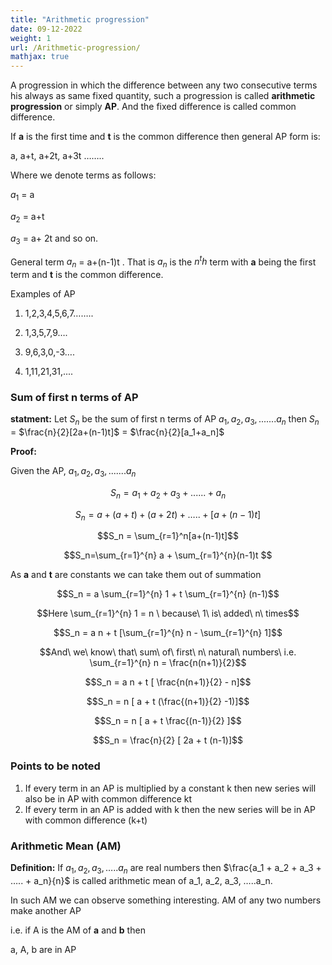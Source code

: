 ```yaml
---
title: "Arithmetic progression"
date: 09-12-2022
weight: 1
url: /Arithmetic-progression/
mathjax: true
---
```



A progression in which the difference between any two consecutive terms his always as same fixed quantity, such a progression is called **arithmetic progression** or simply **AP**. And the fixed difference is called common difference.

If **a** is the first time and **t** is the common difference then general AP form is:

a, a+t, a+2t, a+3t ……..

Where we denote terms as follows:

$a_1$ = a

$a_2$ = a+t 

$a_3$ = a+ 2t and so on.

General term $a_n$ = a+(n-1)t . That is $a_n$ is the $n^th$ term with **a** being the first term and **t** is the common difference.

Examples of AP

1) 1,2,3,4,5,6,7……..

2) 1,3,5,7,9….

3) 9,6,3,0,-3….

4) 1,11,21,31,....

### Sum of first n terms of AP

**statment:** Let $S_n$ be the sum of first n terms of AP $a_1,a_2,a_3,.......a_n$ then $S_n$ = $\frac{n}{2}[2a+(n-1)t]$ = $\frac{n}{2}[a_1+a_n]$

**Proof:**

Given the AP, $a_1,a_2,a_3,.......a_n$

$$S_n = a_1 + a_2 + a_3 + ...... + a_n$$

$$S_n = a + (a+t) + (a+2t) + ….. + [a+ (n-1)t]$$

$$S_n = \sum_{r=1}^n[a+(n-1)t]$$

$$S_n=\sum_{r=1}^{n} a + \sum_{r=1}^{n}(n-1)t $$

As **a** and **t** are constants we can take them out of summation

$$S_n = a \sum_{r=1}^{n} 1 + t \sum_{r=1}^{n} (n-1)$$

$$Here \sum_{r=1}^{n} 1 = n \ because\ 1\ is\ added\ n\ times$$

$$S_n = a n + t [\sum_{r=1}^{n} n - \sum_{r=1}^{n} 1]$$

$$And\ we\ know\ that\ sum\ of\ first\ n\ natural\ numbers\ i.e. \sum_{r=1}^{n} n = \frac{n(n+1)}{2}$$

$$S_n = a n + t [ \frac{n(n+1)}{2} - n]$$

$$S_n = n [ a + t (\frac{(n+1)}{2} -1)]$$

$$S_n = n [ a + t \frac{(n-1)}{2} ]$$

$$S_n = \frac{n}{2} [ 2a + t (n-1)]$$

### Points to be noted

1) If every term in an AP is multiplied by a constant k then new series will also be in AP with common difference kt
2) If every term in an AP is added with k then the new series will be in AP with common difference (k+t)

### Arithmetic Mean (AM)

**Definition:** If $a_1, a_2, a_3, …..a_n$ are real numbers then $\frac{a_1 + a_2 + a_3 + ….. + a_n}{n}$ is called arithmetic mean of a_1, a_2, a_3, …..a_n.

In such AM we can observe something interesting. AM of any two numbers make another AP

i.e. if A is the AM of **a** and **b** then

a, A, b are in AP
